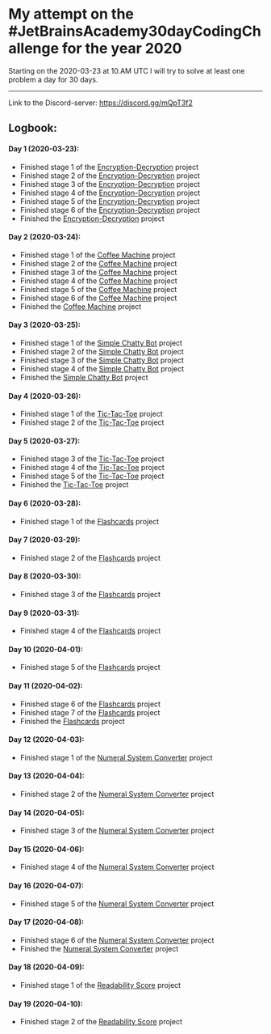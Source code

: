 # My attempt on the #JetBrainsAcademy30dayCodingChallenge for the year 2020

Starting on the 2020-03-23 at 10.AM UTC I will try to solve at least one problem a day for 30 days.

---

Link to the Discord-server: https://discord.gg/mQpT3f2

## Logbook:

#### Day 1 (2020-03-23):

- Finished stage 1 of the [Encryption-Decryption](https://hyperskill.org/projects/46?goal=7) project
- Finished stage 2 of the [Encryption-Decryption](https://hyperskill.org/projects/46?goal=7) project
- Finished stage 3 of the [Encryption-Decryption](https://hyperskill.org/projects/46?goal=7) project
- Finished stage 4 of the [Encryption-Decryption](https://hyperskill.org/projects/46?goal=7) project
- Finished stage 5 of the [Encryption-Decryption](https://hyperskill.org/projects/46?goal=7) project
- Finished stage 6 of the [Encryption-Decryption](https://hyperskill.org/projects/46?goal=7) project
- Finished the [Encryption-Decryption](https://hyperskill.org/projects/46?goal=7) project

#### Day 2 (2020-03-24):

- Finished stage 1 of the [Coffee Machine](https://hyperskill.org/projects/33?goal=7) project
- Finished stage 2 of the [Coffee Machine](https://hyperskill.org/projects/33?goal=7) project
- Finished stage 3 of the [Coffee Machine](https://hyperskill.org/projects/33?goal=7) project
- Finished stage 4 of the [Coffee Machine](https://hyperskill.org/projects/33?goal=7) project
- Finished stage 5 of the [Coffee Machine](https://hyperskill.org/projects/33?goal=7) project
- Finished stage 6 of the [Coffee Machine](https://hyperskill.org/projects/33?goal=7) project
- Finished the [Coffee Machine](https://hyperskill.org/projects/33?goal=7) project

#### Day 3 (2020-03-25):

- Finished stage 1 of the [Simple Chatty Bot](https://hyperskill.org/projects/31?goal=7) project
- Finished stage 2 of the [Simple Chatty Bot](https://hyperskill.org/projects/31?goal=7) project
- Finished stage 3 of the [Simple Chatty Bot](https://hyperskill.org/projects/31?goal=7) project
- Finished stage 4 of the [Simple Chatty Bot](https://hyperskill.org/projects/31?goal=7) project
- Finished the [Simple Chatty Bot](https://hyperskill.org/projects/31?goal=7) project

#### Day 4 (2020-03-26):
- Finished stage 1 of the [Tic-Tac-Toe](https://hyperskill.org/projects/48?goal=7) project
- Finished stage 2 of the [Tic-Tac-Toe](https://hyperskill.org/projects/48?goal=7) project

#### Day 5 (2020-03-27):
- Finished stage 3 of the [Tic-Tac-Toe](https://hyperskill.org/projects/48?goal=7) project
- Finished stage 4 of the [Tic-Tac-Toe](https://hyperskill.org/projects/48?goal=7) project
- Finished stage 5 of the [Tic-Tac-Toe](https://hyperskill.org/projects/48?goal=7) project
- Finished the [Tic-Tac-Toe](https://hyperskill.org/projects/48?goal=7) project

#### Day 6 (2020-03-28):
- Finished stage 1 of the [Flashcards](https://hyperskill.org/projects/44?goal=7) project

#### Day 7 (2020-03-29):
- Finished stage 2 of the [Flashcards](https://hyperskill.org/projects/44?goal=7) project

#### Day 8 (2020-03-30):
- Finished stage 3 of the [Flashcards](https://hyperskill.org/projects/44?goal=7) project

#### Day 9 (2020-03-31):
- Finished stage 4 of the [Flashcards](https://hyperskill.org/projects/44?goal=7) project

#### Day 10 (2020-04-01):
- Finished stage 5 of the [Flashcards](https://hyperskill.org/projects/44?goal=7) project

#### Day 11 (2020-04-02):
- Finished stage 6 of the [Flashcards](https://hyperskill.org/projects/44?goal=7) project
- Finished stage 7 of the [Flashcards](https://hyperskill.org/projects/44?goal=7) project
- Finished the [Flashcards](https://hyperskill.org/projects/44?goal=7) project

#### Day 12 (2020-04-03):
- Finished stage 1 of the [Numeral System Converter](https://hyperskill.org/projects/41?goal=7) project

#### Day 13 (2020-04-04):
- Finished stage 2 of the [Numeral System Converter](https://hyperskill.org/projects/41?goal=7) project

#### Day 14 (2020-04-05):
- Finished stage 3 of the [Numeral System Converter](https://hyperskill.org/projects/41?goal=7) project

#### Day 15 (2020-04-06):
- Finished stage 4 of the [Numeral System Converter](https://hyperskill.org/projects/41?goal=7) project

#### Day 16 (2020-04-07):
- Finished stage 5 of the [Numeral System Converter](https://hyperskill.org/projects/41?goal=7) project

#### Day 17 (2020-04-08):
- Finished stage 6 of the [Numeral System Converter](https://hyperskill.org/projects/41?goal=7) project
- Finished the [Numeral System Converter](https://hyperskill.org/projects/41?goal=7) project

#### Day 18 (2020-04-09):
- Finished stage 1 of the [Readability Score](https://hyperskill.org/projects/39?goal=7) project

#### Day 19 (2020-04-10):
- Finished stage 2 of the [Readability Score](https://hyperskill.org/projects/39?goal=7) project